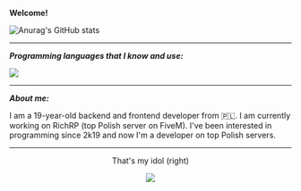**Welcome!**


![Anurag's GitHub stats](https://github-readme-stats.vercel.app/api?username=ntxg&theme=tokyonight&show_icons=true)


---

***Programming languages that I know and use:***

<p align="left">
  <a href="https://skillicons.dev">
    <img src="https://skillicons.dev/icons?i=lua,js,css,go,c,bash" />
  </a>
</p>

---

***About me:***

I am a 19-year-old backend and frontend developer from 🇵🇱. I am currently working on RichRP (top Polish server on FiveM). I've been interested in programming since 2k19 and now I'm a developer on top Polish servers. 

---
<p align="center">
That's my idol (right)
</p>

<p align="center">
  <img src="[https://media.discordapp.net/attachments/995805361728655360/1055234869577392181/krzysieksilkapog.png?width=683&height=683](https://www.popkiller.pl/sites/default/files/images/bedoes-silownia.jpg)https://www.popkiller.pl/sites/default/files/images/bedoes-silownia.jpg">
</p>
